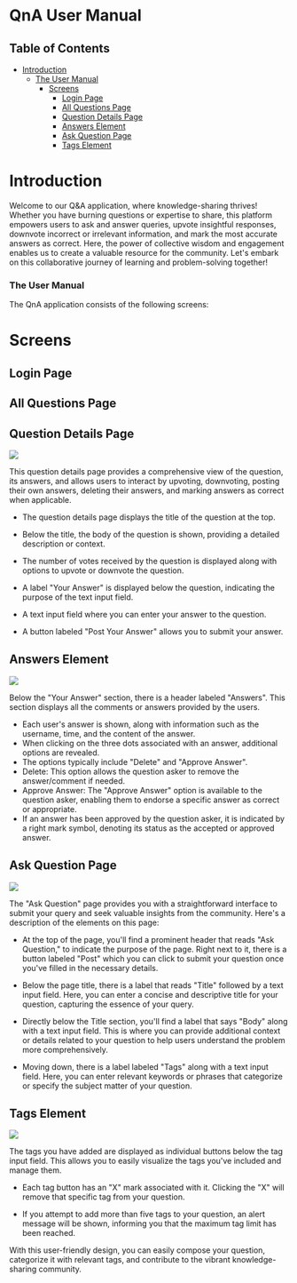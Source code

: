 # QnA User Manual
## Table of Contents


- [Introduction](#introduction)
    - [The User Manual](#the-user-manual)
        - [Screens](#screens)
            - [Login Page](#login-page)
            - [All Questions Page](#all-questions-page)
            - [Question Details Page](#question-details-page)
            - [Answers Element](#answers-element)
            - [Ask Question Page](#ask-question-page)
            - [Tags Element](#tags-element)
                


# Introduction

Welcome to our Q&A application, where knowledge-sharing thrives! Whether you have burning questions or expertise to share, this platform empowers users to ask and answer queries, upvote insightful responses, downvote incorrect or irrelevant information, and mark the most accurate answers as correct. Here, the power of collective wisdom and engagement enables us to create a valuable resource for the community. Let's embark on this collaborative journey of learning and problem-solving together!

### The User Manual

The QnA application consists of the following screens:



# Screens

## Login Page

## All Questions Page




## Question Details Page
![](./question-details.jpeg)

This question details page provides a comprehensive view of the question, its answers, and allows users to interact by upvoting, downvoting, posting their own answers, deleting their answers, and marking answers as correct when applicable.

- The question details page displays the title of the question at the top.

- Below the title, the body of the question is shown, providing a detailed description or context.
- The number of votes received by the question is displayed along with options to upvote or downvote the question.

- A label "Your Answer" is displayed below the question, indicating the purpose of the text input field.
- A text input field where you can enter your answer to the question.
- A button labeled "Post Your Answer" allows you to submit your answer.

## Answers Element
![](./answer-actions.jpeg)

Below the "Your Answer" section, there is a header labeled "Answers". This section displays all the comments or answers provided by the users.

- Each user's answer is shown, along with information such as the username, time, and the content of the answer.
- When clicking on the three dots associated with an answer, additional options are revealed.
- The options typically include "Delete" and "Approve Answer".
- Delete: This option allows the question asker to remove the answer/comment if needed.
- Approve Answer: The "Approve Answer" option is available to the question asker, enabling them to endorse a specific answer as correct or appropriate.
- If an answer has been approved by the question asker, it is indicated by a right mark symbol, denoting its status as the accepted or approved answer.



## Ask Question Page
![](ask-question.jpeg)

The "Ask Question" page provides you with a straightforward interface to submit your query and seek valuable insights from the community. Here's a description of the elements on this page:

- At the top of the page, you'll find a prominent header that reads "Ask Question," to indicate the purpose of the page. Right next to it, there is a button labeled "Post" which you can click to submit your question once you've filled in the necessary details.

- Below the page title, there is a label that reads "Title" followed by a text input field. Here, you can enter a concise and descriptive title for your question, capturing the essence of your query.

- Directly below the Title section, you'll find a label that says "Body" along with a text input field. This is where you can provide additional context or details related to your question to help users understand the problem more comprehensively.

- Moving down, there is a label labeled "Tags" along with a text input field. Here, you can enter relevant keywords or phrases that categorize or specify the subject matter of your question. 


## Tags Element
![](./tags.jpeg)

The tags you have added are displayed as individual buttons below the tag input field. This allows you to easily visualize the tags you've included and manage them.

- Each tag button has an "X" mark associated with it. Clicking the "X" will remove that specific tag from your question.

- If you attempt to add more than five tags to your question, an alert message will be shown, informing you that the maximum tag limit has been reached.

With this user-friendly design, you can easily compose your question, categorize it with relevant tags, and contribute to the vibrant knowledge-sharing community.